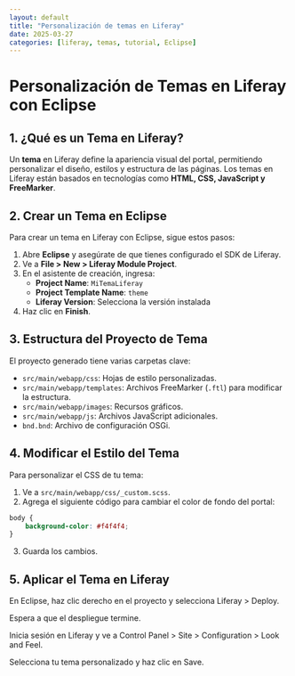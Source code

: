 ```yaml
---
layout: default
title: "Personalización de temas en Liferay"
date: 2025-03-27
categories: [liferay, temas, tutorial, Eclipse]
---
```


# Personalización de Temas en Liferay con Eclipse

## **1. ¿Qué es un Tema en Liferay?**

Un **tema** en Liferay define la apariencia visual del portal, permitiendo personalizar el diseño, estilos y estructura de las páginas. Los temas en Liferay están basados en tecnologías como **HTML, CSS, JavaScript y FreeMarker**.

## **2. Crear un Tema en Eclipse**

Para crear un tema en Liferay con Eclipse, sigue estos pasos:

1. Abre **Eclipse** y asegúrate de que tienes configurado el SDK de Liferay.
2. Ve a **File > New > Liferay Module Project**.
3. En el asistente de creación, ingresa:
   - **Project Name**: `MiTemaLiferay`
   - **Project Template Name**: `theme`
   - **Liferay Version**: Selecciona la versión instalada
4. Haz clic en **Finish**.

## **3. Estructura del Proyecto de Tema**

El proyecto generado tiene varias carpetas clave:

- `src/main/webapp/css`: Hojas de estilo personalizadas.
- `src/main/webapp/templates`: Archivos FreeMarker (`.ftl`) para modificar la estructura.
- `src/main/webapp/images`: Recursos gráficos.
- `src/main/webapp/js`: Archivos JavaScript adicionales.
- `bnd.bnd`: Archivo de configuración OSGi.

## **4. Modificar el Estilo del Tema**

Para personalizar el CSS de tu tema:

1. Ve a `src/main/webapp/css/_custom.scss`.
2. Agrega el siguiente código para cambiar el color de fondo del portal:

```scss
body {
    background-color: #f4f4f4;
}
```
3. Guarda los cambios.

## **5. Aplicar el Tema en Liferay**

En Eclipse, haz clic derecho en el proyecto y selecciona Liferay > Deploy.

Espera a que el despliegue termine.

Inicia sesión en Liferay y ve a Control Panel > Site > Configuration > Look and Feel.

Selecciona tu tema personalizado y haz clic en Save.

